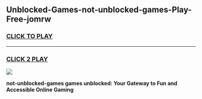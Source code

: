 
## Unblocked-Games-not-unblocked-games-Play-Free-jomrw
<h3>
<a href="https://premium76.site?title=not-unblocked-games&ref=19M">CLICK TO PLAY</a></h3>
<hr>

<h3>
<a href="https://premium76.site?title=not-unblocked-games&ref=19M">CLICK 2 PLAY</a>
  
</h3>

<a href="https://premium76.site?title=not-unblocked-games&ref=19M"><img src="https://clearcache.store/games.png"></a>


**not-unblocked-games games unblocked: Your Gateway to Fun and Accessible Online Gaming**
